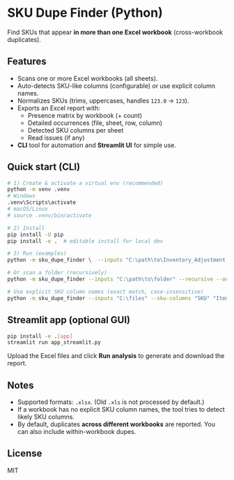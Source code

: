 # SKU Dupe Finder (Python)
Find SKUs that appear **in more than one Excel workbook** (cross-workbook duplicates).

## Features
- Scans one or more Excel workbooks (all sheets).
- Auto-detects SKU-like columns (configurable) or use explicit column names.
- Normalizes SKUs (trims, uppercases, handles `123.0` → `123`).
- Exports an Excel report with:
  - Presence matrix by workbook (+ count)
  - Detailed occurrences (file, sheet, row, column)
  - Detected SKU columns per sheet
  - Read issues (if any)
- **CLI** tool for automation and **Streamlit UI** for simple use.

## Quick start (CLI)
```bash
# 1) Create & activate a virtual env (recommended)
python -m venv .venv
# Windows
.venv\Scripts\activate
# macOS/Linux
# source .venv/bin/activate

# 2) Install
pip install -U pip
pip install -e .  # editable install for local dev

# 3) Run (examples)
python -m sku_dupe_finder \  --inputs "C:\path\to\Inventory_Adjustment chemtok.xlsx" \           "C:\path\to\Inventory_Adjustment non std fevisa.xlsx" \           "C:\path\to\Inventory_Adjustment sepco (non std & std).xlsx" \           "C:\path\to\Inventory_Adjustment std fevisa.xlsx" \  --out "C:\path\to\sku_crossworkbook_duplicates.xlsx"

# Or scan a folder (recursively)
python -m sku_dupe_finder --inputs "C:\path\to\folder" --recursive --out report.xlsx

# Use explicit SKU column names (exact match, case-insensitive)
python -m sku_dupe_finder --inputs "C:\files" --sku-columns "SKU" "Item Code"
```

## Streamlit app (optional GUI)
```bash
pip install -e .[app]
streamlit run app_streamlit.py
```
Upload the Excel files and click **Run analysis** to generate and download the report.

## Notes
- Supported formats: `.xlsx`. (Old `.xls` is not processed by default.)
- If a workbook has no explicit SKU column names, the tool tries to detect likely SKU columns.
- By default, duplicates **across different workbooks** are reported. You can also include within-workbook dupes.

## License
MIT
